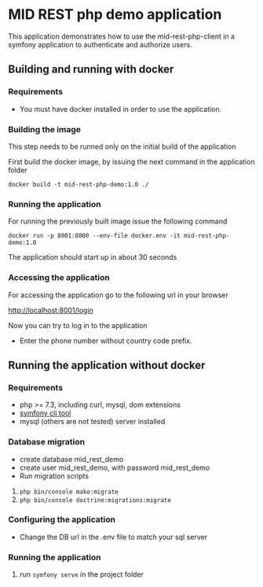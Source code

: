 # MID REST php demo application

This application demonstrates how to use the mid-rest-php-client in a symfony application to authenticate and authorize users.

## Building and running with docker

### Requirements

- You must have docker installed in order to use the application.

### Building the image

This step needs to be runned only on the initial build of the application

First build the docker image, by issuing the next command in the application folder

`docker build -t mid-rest-php-demo:1.0 ./`

### Running the application

For running the previously built image issue the following command

`docker run -p 8001:8000 --env-file docker.env -it mid-rest-php-demo:1.0`

The application should start up in about 30 seconds

### Accessing the application

For accessing the application go to the following url in your browser

[http://localhost:8001/login](http://localhost:8001/login)

Now you can try to log in to the application

- Enter the phone number without country code prefix.


## Running the application without docker

### Requirements

- php >= 7.3, including curl, mysql, dom extensions
- [symfony cli tool](https://symfony.com/download)
- mysql (others are not tested) server installed

### Database migration
- create database mid_rest_demo
- create user mid_rest_demo, with password mid_rest_demo
- Run migration scripts

1. `php bin/console make:migrate`
1. `php bin/console doctrine:migrations:migrate`

### Configuring the application

- Change the DB url in the .env file to match your sql server

### Running the application
1. run `symfony serve` in the project folder
